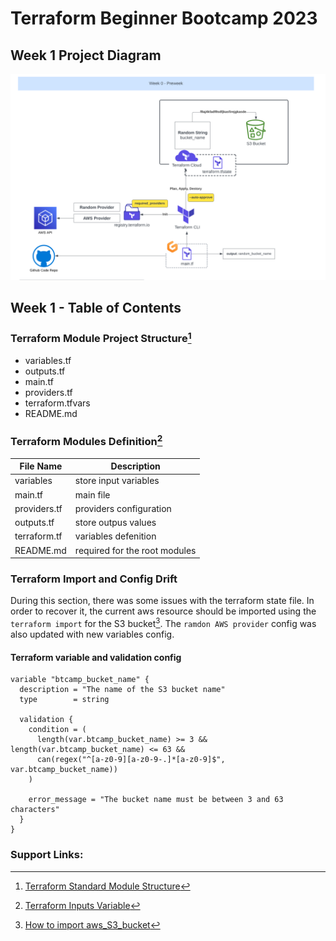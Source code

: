 # Terraform Beginner Bootcamp 2023

## Week 1 Project Diagram

![Week 1 Project Diagram](/pics/Week0.png)

## Week 1 - Table of Contents

### Terraform Module Project Structure[^1]

- variables.tf
- outputs.tf
- main.tf
- providers.tf
- terraform.tfvars
- README.md

### Terraform Modules Definition[^2]

| File Name | Description |
| --- | --- |
| variables | store input variables |
| main.tf  | main file |
| providers.tf | providers configuration |
| outputs.tf | store outpus values |
| terraform.tf | variables defenition |
| README.md | required for the root modules |


### Terraform Import and Config Drift

During this section, there was some issues with the terraform state file. In order to recover it, the current aws resource should be imported using the `terraform import` for the S3 bucket[^3]. The `ramdon AWS provider` config was also updated with new variables config.

#### Terraform variable and validation config
```terrafrom
variable "btcamp_bucket_name" {
  description = "The name of the S3 bucket name"
  type        = string
  
  validation {
    condition = (
      length(var.btcamp_bucket_name) >= 3 && length(var.btcamp_bucket_name) <= 63 && 
      can(regex("^[a-z0-9][a-z0-9-.]*[a-z0-9]$", var.btcamp_bucket_name))
    )
    
    error_message = "The bucket name must be between 3 and 63 characters"
  }
}
```

### Support Links:

[^1]:[Terraform Standard Module Structure](https://developer.hashicorp.com/terraform/language/modules/develop/structure)

[^2]:[Terraform Inputs Variable](https://developer.hashicorp.com/terraform/language/values/variables)

[^3]:[How to import aws_S3_bucket](https://registry.terraform.io/providers/hashicorp/aws/latest/docs/resources/s3_bucket#import)